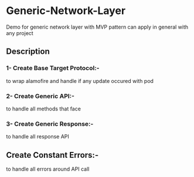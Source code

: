 # Generic-Network-Layer
Demo for generic network layer with MVP pattern can apply in general with any project 

## Description 
### 1- Create Base Target Protocol:- 
to wrap alamofire and handle if any update occured with pod 
### 2- Create Generic API:- 
to handle all methods that face 
### 3- Create Generic Response:- 
to handle all response API 
## Create Constant Errors:- 
to handle all errors around API call 
